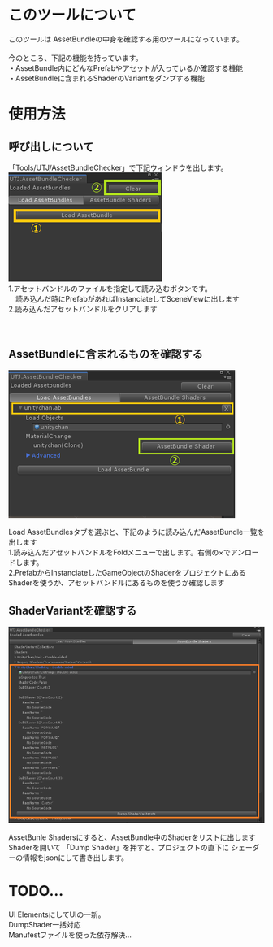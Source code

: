 # このツールについて
このツールは AssetBundleの中身を確認する用のツールになっています。<br />
<br />
今のところ、下記の機能を持っています。<br />
・AssetBundle内にどんなPrefabやアセットが入っているか確認する機能<br />
・AssetBundleに含まれるShaderのVariantをダンプする機能<br />


# 使用方法
## 呼び出しについて
「Tools/UTJ/AssetBundleChecker」で下記ウィンドウを出します。<br />
![Alt text](/Documentation~/AssetBundleChecker.png) <br />
1.アセットバンドルのファイルを指定して読み込むボタンです。<br />
　読み込んだ時にPrefabがあればInstanciateしてSceneViewに出します<br />
2.読み込んだアセットバンドルをクリアします<br />
<br />
<br />
## AssetBundleに含まれるものを確認する
![Alt text](/Documentation~/AssetBundleMode.png) <br />

Load AssetBundlesタブを選ぶと、下記のように読み込んだAssetBundle一覧を出します<br />
1.読み込んだアセットバンドルをFoldメニューで出します。右側の×でアンロードします。<br />
2.PrefabからInstanciateしたGameObjectのShaderをプロジェクトにあるShaderを使うか、アセットバンドルにあるものを使うか確認します<br />

## ShaderVariantを確認する
![Alt text](/Documentation~/AssetBundleShader.png) <br />

AssetBunle Shadersにすると、AssetBundle中のShaderをリストに出します<br />
Shaderを開いて 「Dump Shader」を押すと、プロジェクトの直下に シェーダーの情報をjsonにして書き出します。

# TODO…
UI ElementsにしてUIの一新。<br />
DumpShader一括対応<br />
Manufestファイルを使った依存解決…<br />

